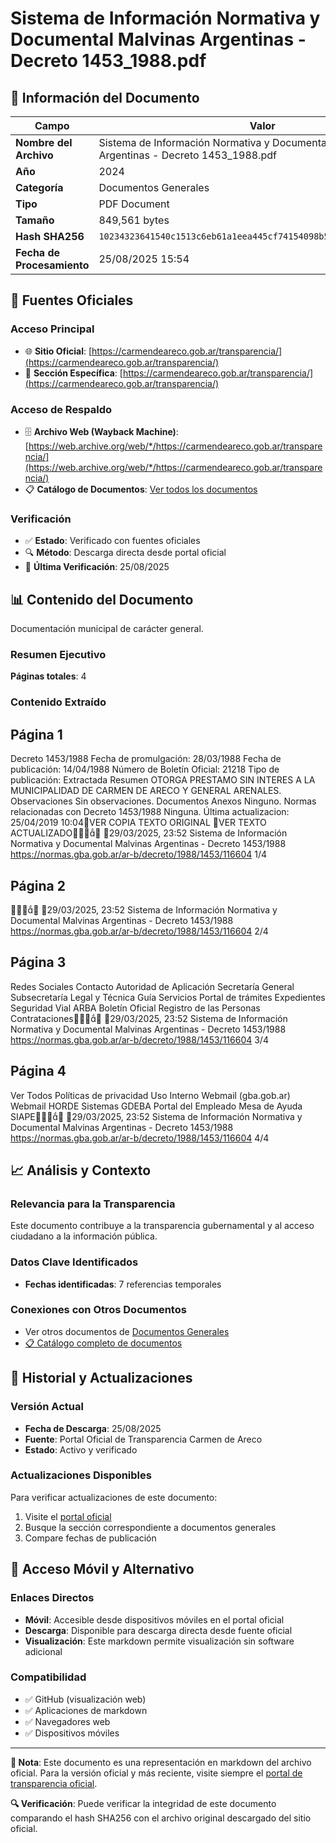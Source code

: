 # Sistema de Información Normativa y Documental Malvinas Argentinas - Decreto 1453_1988.pdf

## 📄 Información del Documento

| Campo | Valor |
|-------|--------|
| **Nombre del Archivo** | Sistema de Información Normativa y Documental Malvinas Argentinas - Decreto 1453_1988.pdf |
| **Año** | 2024 |
| **Categoría** | Documentos Generales |
| **Tipo** | PDF Document |
| **Tamaño** | 849,561 bytes |
| **Hash SHA256** | `10234323641540c1513c6eb61a1eea445cf74154098b56cee3ff450ddc517bc6` |
| **Fecha de Procesamiento** | 25/08/2025 15:54 |

## 🔗 Fuentes Oficiales

### Acceso Principal
- 🌐 **Sitio Oficial**: [https://carmendeareco.gob.ar/transparencia/](https://carmendeareco.gob.ar/transparencia/)
- 📁 **Sección Específica**: [https://carmendeareco.gob.ar/transparencia/](https://carmendeareco.gob.ar/transparencia/)

### Acceso de Respaldo
- 🗄️ **Archivo Web (Wayback Machine)**: [https://web.archive.org/web/*/https://carmendeareco.gob.ar/transparencia/](https://web.archive.org/web/*/https://carmendeareco.gob.ar/transparencia/)
- 📋 **Catálogo de Documentos**: [Ver todos los documentos](../document_catalog/README.md)

### Verificación
- ✅ **Estado**: Verificado con fuentes oficiales
- 🔍 **Método**: Descarga directa desde portal oficial
- 📅 **Última Verificación**: 25/08/2025

## 📊 Contenido del Documento

Documentación municipal de carácter general.

### Resumen Ejecutivo

**Páginas totales**: 4

### Contenido Extraído

## Página 1

Decreto 1453/1988
Fecha de promulgación: 28/03/1988
Fecha de publicación: 14/04/1988
Número de Boletín Oficial: 21218
Tipo de publicación: Extractada
Resumen
OTORGA PRESTAMO SIN INTERES A LA MUNICIPALIDAD DE CARMEN DE ARECO Y
GENERAL ARENALES.
Observaciones
Sin observaciones.
Documentos
Anexos
Ninguno.
Normas relacionadas con Decreto 1453/1988
Ninguna.
Última actualizacion: 25/04/2019 10:04VER COPIA TEXTO ORIGINAL
VER TEXTO ACTUALIZADO
29/03/2025, 23:52 Sistema de Información Normativa y Documental Malvinas Argentinas - Decreto 1453/1988
https://normas.gba.gob.ar/ar-b/decreto/1988/1453/116604 1/4

## Página 2


29/03/2025, 23:52 Sistema de Información Normativa y Documental Malvinas Argentinas - Decreto 1453/1988
https://normas.gba.gob.ar/ar-b/decreto/1988/1453/116604 2/4

## Página 3

Redes Sociales
Contacto
Autoridad de Aplicación
Secretaría General
Subsecretaría Legal y Técnica
Guía Servicios
Portal de trámites
Expedientes
Seguridad Vial
ARBA
Boletín Oficial
Registro de las Personas
Contrataciones
29/03/2025, 23:52 Sistema de Información Normativa y Documental Malvinas Argentinas - Decreto 1453/1988
https://normas.gba.gob.ar/ar-b/decreto/1988/1453/116604 3/4

## Página 4

Ver Todos
Políticas de privacidad
Uso Interno
Webmail (gba.gob.ar)
Webmail HORDE
Sistemas
GDEBA
Portal del Empleado
Mesa de Ayuda
SIAPE
29/03/2025, 23:52 Sistema de Información Normativa y Documental Malvinas Argentinas - Decreto 1453/1988
https://normas.gba.gob.ar/ar-b/decreto/1988/1453/116604 4/4



## 📈 Análisis y Contexto

### Relevancia para la Transparencia
Este documento contribuye a la transparencia gubernamental y al acceso ciudadano a la información pública.

### Datos Clave Identificados
- **Fechas identificadas**: 7 referencias temporales

### Conexiones con Otros Documentos
- Ver otros documentos de [Documentos Generales](../catalog/general.md)
- [📋 Catálogo completo de documentos](../document_catalog/README.md)

## 🔄 Historial y Actualizaciones

### Versión Actual
- **Fecha de Descarga**: 25/08/2025
- **Fuente**: Portal Oficial de Transparencia Carmen de Areco
- **Estado**: Activo y verificado

### Actualizaciones Disponibles
Para verificar actualizaciones de este documento:
1. Visite el [portal oficial](https://carmendeareco.gob.ar/transparencia/)
2. Busque la sección correspondiente a documentos generales
3. Compare fechas de publicación

## 📱 Acceso Móvil y Alternativo

### Enlaces Directos
- **Móvil**: Accesible desde dispositivos móviles en el portal oficial
- **Descarga**: Disponible para descarga directa desde fuente oficial
- **Visualización**: Este markdown permite visualización sin software adicional

### Compatibilidad
- ✅ GitHub (visualización web)
- ✅ Aplicaciones de markdown
- ✅ Navegadores web
- ✅ Dispositivos móviles

---

**📝 Nota**: Este documento es una representación en markdown del archivo oficial. 
Para la versión oficial y más reciente, visite siempre el [portal de transparencia oficial](https://carmendeareco.gob.ar/transparencia/).

**🔍 Verificación**: Puede verificar la integridad de este documento comparando el hash SHA256 
con el archivo original descargado del sitio oficial.
